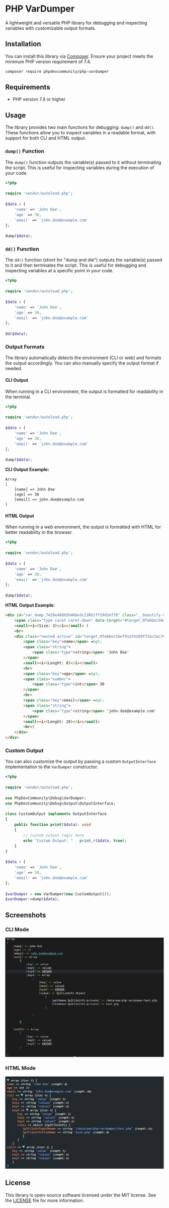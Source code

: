 # PHP VarDumper

A lightweight and versatile PHP library for debugging and inspecting variables with customizable output formats.

## Installation

You can install this library via [Composer](https://getcomposer.org/). Ensure your project meets the minimum PHP version requirement of 7.4.

```bash
composer require phpdevcommunity/php-vardumper
```

## Requirements

- PHP version 7.4 or higher

## Usage

The library provides two main functions for debugging: `dump()` and `dd()`. These functions allow you to inspect variables in a readable format, with support for both CLI and HTML output.

### `dump()` Function

The `dump()` function outputs the variable(s) passed to it without terminating the script. This is useful for inspecting variables during the execution of your code.

```php
<?php

require 'vendor/autoload.php';

$data = [
    'name' => 'John Doe',
    'age' => 30,
    'email' => 'john.doe@example.com'
];

dump($data);
```

### `dd()` Function

The `dd()` function (short for "dump and die") outputs the variable(s) passed to it and then terminates the script. This is useful for debugging and inspecting variables at a specific point in your code.

```php
<?php

require 'vendor/autoload.php';

$data = [
    'name' => 'John Doe',
    'age' => 30,
    'email' => 'john.doe@example.com'
];

dd($data);
```

### Output Formats

The library automatically detects the environment (CLI or web) and formats the output accordingly. You can also manually specify the output format if needed.

#### CLI Output

When running in a CLI environment, the output is formatted for readability in the terminal.

```php
<?php

require 'vendor/autoload.php';

$data = [
    'name' => 'John Doe',
    'age' => 30,
    'email' => 'john.doe@example.com'
];

dump($data);
```

**CLI Output Example:**

```
Array
(
    [name] => John Doe
    [age] => 30
    [email] => john.doe@example.com
)
```

#### HTML Output

When running in a web environment, the output is formatted with HTML for better readability in the browser.

```php
<?php

require 'vendor/autoload.php';

$data = [
    'name' => 'John Doe',
    'age' => 30,
    'email' => 'john.doe@example.com'
];

dump($data);
```

**HTML Output Example:**

```html
<div id="var_dump_7426e40db5b46be3c13051ff19d2eff0" class="__beautify-var-dumper">
    <span class="type caret caret-down" data-target="#target_0fa6bec56ef91af4269ff3ac1ec702e4">array</span> 
    <small><i>(Size: 3)</i></small> (
    <br>
    <div class="nested active" id="target_0fa6bec56ef91af4269ff3ac1ec702e4">
        <span class="key">name</span> =&gt; 
        <span class="string">
            <span class="type">string</span> 'John Doe'
        </span> 
        <small><i>(Lenght: 8)</i></small>
        <br>
        <span class="key">age</span> =&gt; 
        <span class="number">
            <span class="type">int</span> 30
        </span>
        <br>
        <span class="key">email</span> =&gt; 
        <span class="string">
            <span class="type">string</span> 'john.doe@example.com'
        </span> 
        <small><i>(Lenght: 20)</i></small>
        <br>)
    </div>
</div>
```

### Custom Output

You can also customize the output by passing a custom `OutputInterface` implementation to the `VarDumper` constructor.

```php
<?php

require 'vendor/autoload.php';

use PhpDevCommunity\Debug\VarDumper;
use PhpDevCommunity\Debug\Output\OutputInterface;

class CustomOutput implements OutputInterface
{
    public function print($data): void
    {
        // Custom output logic here
        echo "Custom Output: " . print_r($data, true);
    }
}

$data = [
    'name' => 'John Doe',
    'age' => 30,
    'email' => 'john.doe@example.com'
];

$varDumper = new VarDumper(new CustomOutput());
$varDumper->dump($data);
```

## Screenshots


### CLI Mode

![CLI Mode Screenshot](screenshot/cli_output.png)

### HTML Mode

![HTML Mode Screenshot](screenshot/html_output.png)

## License

This library is open-source software licensed under the MIT license. See the [LICENSE](LICENSE) file for more information.
